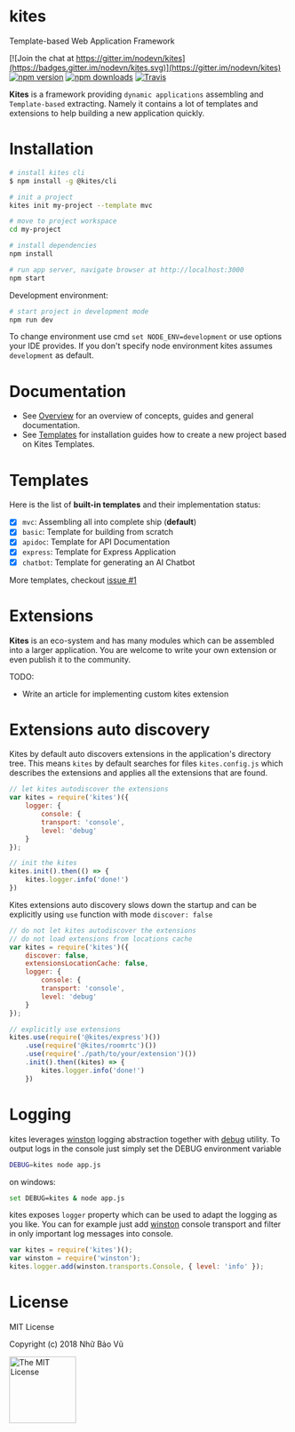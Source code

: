 # kites

Template-based Web Application Framework

[![Join the chat at https://gitter.im/nodevn/kites](https://badges.gitter.im/nodevn/kites.svg)](https://gitter.im/nodevn/kites)
[![npm version](https://img.shields.io/npm/v/kites.svg?style=flat)](https://www.npmjs.com/package/kites)
[![npm downloads](https://img.shields.io/npm/dm/kites.svg)](https://www.npmjs.com/package/kites)
[![Travis](https://travis-ci.org/vunb/kites.svg?branch=stable)](https://travis-ci.org/vunb/kites)

**Kites** is a framework providing `dynamic applications` assembling and `Template-based` extracting. Namely it contains a lot of templates and extensions to help building a new application quickly.

Installation
============

```bash
# install kites cli
$ npm install -g @kites/cli

# init a project
kites init my-project --template mvc

# move to project workspace
cd my-project

# install dependencies
npm install

# run app server, navigate browser at http://localhost:3000
npm start
```

Development environment:

```bash
# start project in development mode
npm run dev
```

To change environment use cmd `set NODE_ENV=development` or use options your IDE provides. If you don't specify node environment kites assumes `development` as default.

Documentation
=============

* See [Overview](https://kites.nodejs.vn/documentation/overview/) for an overview of concepts, guides and general documentation.
* See [Templates](https://kites.nodejs.vn/documentation/kites/templates/) for installation guides how to create a new project based on Kites Templates.

Templates
=========

Here is the list of **built-in templates** and their implementation status:

* [x] `mvc`: Assembling all into complete ship (**default**)
* [x] `basic`: Template for building from scratch
* [x] `apidoc`: Template for API Documentation
* [x] `express`: Template for Express Application
* [x] `chatbot`: Template for generating an AI Chatbot

More templates, checkout [issue #1](https://github.com/vunb/kites/issues/1)

Extensions
==========

**Kites** is an eco-system and has many modules which can be assembled into a larger application. You are welcome to write your own extension or even publish it to the community.

TODO:

* Write an article for implementing custom kites extension

Extensions auto discovery
=========================

Kites by default auto discovers extensions in the application's directory tree. This means `kites` by default searches for files `kites.config.js` which describes the extensions and applies all the extensions that are found.

```js
// let kites autodiscover the extensions
var kites = require('kites')({
    logger: {
        console: {
        transport: 'console',
        level: 'debug'
    }
});

// init the kites
kites.init().then(() => {
    kites.logger.info('done!')
})
```

Kites extensions auto discovery slows down the startup and can be explicitly using `use` function with mode `discover: false`

```js
// do not let kites autodiscover the extensions
// do not load extensions from locations cache
var kites = require('kites')({
    discover: false,
    extensionsLocationCache: false,
    logger: {
        console: {
        transport: 'console',
        level: 'debug'
    }
});

// explicitly use extensions
kites.use(require('@kites/express')())
    .use(require('@kites/roomrtc')())
    .use(require('./path/to/your/extension')())
    .init().then((kites) => {
        kites.logger.info('done!')
    })
```

Logging
=======

kites leverages [winston](https://github.com/winstonjs/winston) logging abstraction together with [debug](https://github.com/visionmedia/debug) utility. To output logs in the console just simply set the DEBUG environment variable

```bash
DEBUG=kites node app.js
```

on windows:

```bash
set DEBUG=kites & node app.js
```

kites exposes `logger` property which can be used to adapt the logging as you like. You can for example just add [winston](https://github.com/winstonjs/winston) console transport and filter in only important log messages into console.

```js
var kites = require('kites')();
var winston = require('winston');
kites.logger.add(winston.transports.Console, { level: 'info' });
```

# License

MIT License

Copyright (c) 2018 Nhữ Bảo Vũ

<a rel="license" href="./LICENSE" target="_blank"><img alt="The MIT License" style="border-width:0;" width="120px" src="https://raw.githubusercontent.com/hsdt/styleguide/master/images/ossninja.svg?sanitize=true" /></a>
